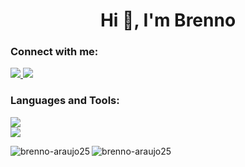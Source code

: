 <h1 align="center">Hi 👋, I'm Brenno</h1>
<div>
  <div>
    <h3 align="left">Connect with me:</h3>
    <p align="left">
    <a href="https://www.linkedin.com/in/brenno-ara%C3%BAjo-012b62281/" target="_blank">
          <img src="https://img.shields.io/badge/LinkedIn-0077B5?style=for-the-badge&logo=linkedin&logoColor=white" target="_blank" />
        </a>
        <a href="mailto:brennocaldeira@outlook.com">
          <img src="https://img.shields.io/badge/Outlook-0078D4?style=for-the-badge&logo=microsoft-outlook&logoColor=white"/>
        </a>
    </p>
    <h3 align="left">Languages and Tools:</h3>
    <p align="left"> 
      <a href="https://skillicons.dev">
        <!--<img src="https://skillicons.dev/icons?i=git,github,react,nodejs,yarn,npm,postman" /> <br>
        <img src="https://skillicons.dev/icons?i=docker,javascript,python,express,nestjs,mysql,postgres,sequelize" />-->
        <img src="https://skillicons.dev/icons?i=git,github,python,javascript,typescript,nodejs,express,nestjs,nextjs" /> <br>
        <img src="https://skillicons.dev/icons?i=react,tailwind,yarn,npm,postman,docker,mysql,postgres,sequelize,fastapi" />
      </a>
    </p>
  </div>
  
  <div>
    <p>
      <img align="left" src="https://github-readme-stats.vercel.app/api/top-langs?username=brenno-araujo25&show_icons=true&locale=en&layout=pie&theme=github_dark_dimmed&hide=html,css" alt="brenno-araujo25" />
    </p>
    <p>
      <img align="center" src="https://github-readme-streak-stats.herokuapp.com/?user=brenno-araujo25&theme=github_dark_dimmed" alt="brenno-araujo25" />
    </p>
  </div>
</div>
<!--<p>&nbsp;<img align="center" src="https://github-readme-stats.vercel.app/api?username=brenno-araujo25&show_icons=true&locale=en&theme=tokyonight" alt="brenno-araujo25" /></p>-->
